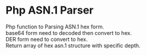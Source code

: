 # Php ASN.1 Parser
Php function to Parsing ASN.1 hex form.<br>
base64 form need to decoded then convert to hex.<br>
DER form need to convert to hex.<br>
Return array of hex asn.1 structure with specific depth.
